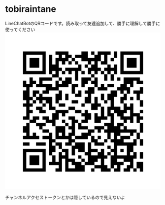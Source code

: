 # tobiraintane
LineChatBotのQRコードです。読み取って友達追加して、勝手に理解して勝手に使ってください　
![LineQRコード](./LineQR.png)

チャンネルアクセストークンとかは隠しているので見えないよ
